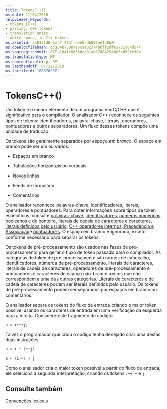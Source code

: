 ```yaml
---
title: TokensC++()
ms.date: 11/04/2016
helpviewer_keywords:
- tokens [C++]
- parsing, C++ tokens
- translation units
- white space, in C++ tokens
ms.assetid: aa812fd0-6d47-4f3f-aee0-db002ee4d8b9
ms.openlocfilehash: cd104b7308716ca182374bbff2df61731c84d574
ms.sourcegitcommit: 878a164fe6d550ca81ab87d8425c8d3cd52fe384
ms.translationtype: MT
ms.contentlocale: pt-BR
ms.lasthandoff: 07/22/2019
ms.locfileid: "68376260"
---
```

# <a name="tokens-c"></a>TokensC++()

Um token é o menor elemento de um programa em C/C++ que é significativo para o compilador. O analisador C++ reconhece os seguintes tipos de tokens: identificadores, palavra-chave, literais, operadores, pontuadores e outros separadores. Um fluxo desses tokens compõe uma unidade de tradução.

Os tokens são geralmente separados por *espaço em branco*. O espaço em branco pode ser um ou vários:

- Espaços em branco

- Tabulações horizontais ou verticais

- Novas linhas

- Feeds de formulário

- Comentários

O analisador reconhece palavras-chave, identificadores, literais, operadores e pontuadores. Para obter informações sobre tipos de token específicos, consulte [palavras-chave](../cpp/keywords-cpp.md), [identificadores](../cpp/identifiers-cpp.md), [números numéricos, booleanos e de ponteiro](../cpp/numeric-boolean-and-pointer-literals-cpp.md), literais [de cadeia de caracteres e caracteres](../cpp/string-and-character-literals-cpp.md), [literais definidos pelo usuário](../cpp/user-defined-literals-cpp.md), [ C++ operadores internos, Precedência e Associação](../cpp/cpp-built-in-operators-precedence-and-associativity.md)e [pontuadores](../cpp/punctuators-cpp.md). O espaço em branco é ignorado, exceto conforme necessário para separar os tokens.

Os tokens de pré-processamento são usados nas fases de pré-processamento para gerar o fluxo de token passado para o compilador. As categorias de token de pré-processamento são nomes de cabeçalho, identificadores, números de pré-processamento, literais de caracteres, literais de cadeia de caracteres, operadores de pré-processamento e pontuadores e caracteres de espaço não-branco únicos que não correspondem a uma das outras categorias. Literais de caracteres e de cadeia de caracteres podem ser literais definidos pelo usuário. Os tokens de pré-processamento podem ser separados por espaços em branco ou comentários.

O analisador separa os tokens do fluxo de entrada criando o maior token possível usando os caracteres de entrada em uma verificação da esquerda para a direita. Considere este fragmento de código:

```cpp
a = i+++j;
```

Talvez o programador que criou o código tenha desejado criar uma destas duas instruções:

```cpp
a = i + (++j)

a = (i++) + j
```

Como o analisador cria o maior token possível a partir do fluxo de entrada, ele seleciona a segunda interpretação, criando os tokens `i++`, `+` e `j`.

## <a name="see-also"></a>Consulte também

[Convenções lexicais](../cpp/lexical-conventions.md)